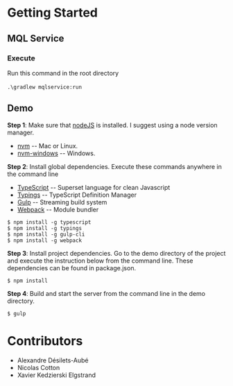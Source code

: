 # Getting Started


## MQL Service

### Execute
   Run this command in the root directory <br/> <br/>
   ```.\gradlew mqlservice:run```

## Demo

**Step 1**: Make sure that [nodeJS](https://nodejs.org/en/) is installed. I suggest using a node version manager.  
  * [nvm](https://github.com/creationix/nvm) -- Mac or Linux.
  * [nvm-windows](https://github.com/coreybutler/nvm-windows) -- Windows.

**Step 2**: Install global dependencies. Execute these commands anywhere in the command line
  * [TypeScript](https://github.com/Microsoft/TypeScript) -- Superset language for clean Javascript
  * [Typings](https://github.com/typings/typings) -- TypeScript Definition Manager
  * [Gulp](https://github.com/gulpjs/gulp) -- Streaming build system
  * [Webpack](https://github.com/webpack/webpack) -- Module bundler

```shell
$ npm install -g typescript
$ npm install -g typings
$ npm install -g gulp-cli
$ npm install -g webpack
```
**Step 3**: Install project dependencies.
Go to the demo directory of the project and execute the instruction below from the command line.
These dependencies can be found in package.json.

```shell
$ npm install
```
**Step 4**: Build and start the server from the command line in the demo directory.

```shell
$ gulp
```

# Contributors

* Alexandre Désilets-Aubé
* Nicolas Cotton
* Xavier Kedzierski Elgstrand
